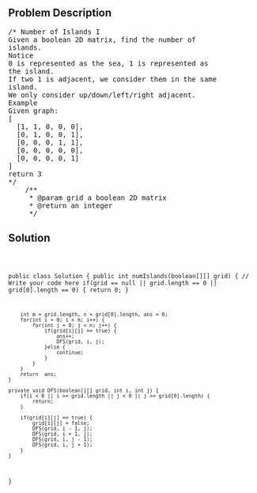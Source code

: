 <!--
<style>
  body { font-family: Arial, sans-serif; }
  .container { max-width: 100%; margin: 0 auto; padding: 10px; }
  .comment-block { max-width: 30%; background-color: #f9f9f9; padding: 10px; border-left: 5px solid #ccc; overflow-wrap: break-word; white-space: pre-wrap; }
  .code-block { background-color: #f4f4f4; padding: 10px; border: 1px solid #ddd; overflow-wrap: break-word; white-space: pre-wrap; }
</style>
-->

<div class='container'>
<h2>Problem Description</h2>
<div class='comment-block'>
<pre>
/* Number of Islands I
Given a boolean 2D matrix, find the number of
islands.
Notice
0 is represented as the sea, 1 is represented as
the island.
If two 1 is adjacent, we consider them in the same
island.
We only consider up/down/left/right adjacent.
Example
Given graph:
[
  [1, 1, 0, 0, 0],
  [0, 1, 0, 0, 1],
  [0, 0, 0, 1, 1],
  [0, 0, 0, 0, 0],
  [0, 0, 0, 0, 1]
]
return 3
*/
    /**
     * @param grid a boolean 2D matrix
     * @return an integer
     */
</pre>
</div>

<h2>Solution</h2>
<div class='code-block'>
<pre><code class='language-java'>

public class Solution {
    public int numIslands(boolean[][] grid) {
        // Write your code here
        if(grid == null || grid.length == 0 || grid[0].length == 0) {
            return 0;
        }
        
        int m = grid.length, n = grid[0].length, ans = 0;
        for(int i = 0; i < m; i++) {
            for(int j = 0; j < n; j++) {
                if(grid[i][j] == true) {
                    ans++;
                    DFS(grid, i, j);
                }else {
                    continue;
                }
            }
        }
        return  ans;
    }
    
    private void DFS(boolean[][] grid, int i, int j) {
        if(i < 0 || i >= grid.length || j < 0 || j >= grid[0].length) {
            return;
        }
        
        if(grid[i][j] == true) {
            grid[i][j] = false;
            DFS(grid, i - 1, j);
            DFS(grid, i + 1, j);
            DFS(grid, i, j - 1);
            DFS(grid, i, j + 1);
        }
    }
}</code></pre>
</div>
</div>
